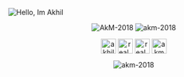 ![Hello, Im Akhil](https://user-images.githubusercontent.com/50191787/88482812-4a26a980-cf81-11ea-9985-07c4668bee5d.png)


<p align="center">
<img src="https://github-readme-stats.vercel.app/api?username=AkM-2018&show_icons=true&theme=dark" alt="AkM-2018"/>
<img src="https://github-readme-stats.vercel.app/api/top-langs/?username=AkM-2018&layout=compact&theme=dark" alt="akm-2018" />
</p>
 
 <p align="center">
<a href="https://linkedin.com/in/akhilmanoj003" target="blank"><img align="center" src="https://cdn.jsdelivr.net/npm/simple-icons@3.0.1/icons/linkedin.svg" alt="akhilmanoj003" height="30" width="30" /></a>
<a href="https://www.codechef.com/users/real_akhil" target="blank"><img align="center" src="https://cdn.jsdelivr.net/npm/simple-icons@3.1.0/icons/codechef.svg" alt="real_akhil" height="30" width="30" /></a>
<a href="https://www.hackerrank.com/real_akhil" target="blank"><img align="center" src="https://cdn.jsdelivr.net/npm/simple-icons@3.0.1/icons/hackerrank.svg" alt="real_akhil" height="30" width="30" /></a>
<a href="https://www.leetcode.com/akm-2018" target="blank"><img align="center" src="https://cdn.jsdelivr.net/npm/simple-icons@3.0.1/icons/leetcode.svg" alt="akm-2018" height="30" width="30" /></a>
</p>
 
<p align="center"> <img src="https://komarev.com/ghpvc/?username=akm-2018" alt="akm-2018" /> </p>








  
<!---[![Top Langs](https://github-readme-stats.vercel.app/api/top-langs/?username=AkM-2018)](https://github.com/AkM-2018/github-readme-stats)
![Hits](https://komarev.com/ghpvc/?username=AkM-2018)
<p>&nbsp;<img align="center" src="https://github-readme-stats.vercel.app/api?username=akm-2018&show_icons=true" alt="akm-2018" /></p>
<p><img align="left" src="https://github-readme-stats.vercel.app/api/top-langs/?username=AkM-2018&layout=compact&theme=dark" alt="akm-2018" /></p>
